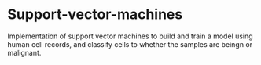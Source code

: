 # Support-vector-machines
Implementation of support vector machines to build and train a model using human cell records, and classify cells to whether the samples are beingn or malignant.
